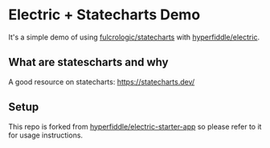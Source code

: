 # Electric + Statecharts Demo

It's a simple demo of using [fulcrologic/statecharts](https://github.com/fulcrologic/statecharts) with [hyperfiddle/electric](https://github.com/hyperfiddle/electric).

## What are statescharts and why
A good resource on statecharts: https://statecharts.dev/

## Setup
This repo is forked from [hyperfiddle/electric-starter-app](https://github.com/hyperfiddle/electric-starter-app) so please refer to it for usage instructions.
